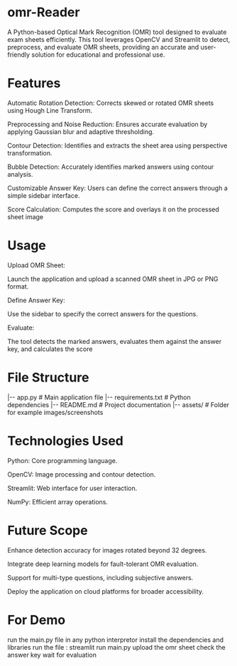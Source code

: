 # omr-Reader
A Python-based Optical Mark Recognition (OMR) tool designed to evaluate exam sheets efficiently. This tool leverages OpenCV and Streamlit to detect, preprocess, and evaluate OMR sheets, providing an accurate and user-friendly solution for educational and professional use.

# Features

Automatic Rotation Detection: Corrects skewed or rotated OMR sheets using Hough Line Transform.

Preprocessing and Noise Reduction: Ensures accurate evaluation by applying Gaussian blur and adaptive thresholding.

Contour Detection: Identifies and extracts the sheet area using perspective transformation.

Bubble Detection: Accurately identifies marked answers using contour analysis.

Customizable Answer Key: Users can define the correct answers through a simple sidebar interface.

Score Calculation: Computes the score and overlays it on the processed sheet image

# Usage

Upload OMR Sheet:

Launch the application and upload a scanned OMR sheet in JPG or PNG format.

Define Answer Key:

Use the sidebar to specify the correct answers for the questions.

Evaluate:

The tool detects the marked answers, evaluates them against the answer key, and calculates the score


# File Structure
|-- app.py                 # Main application file
|-- requirements.txt       # Python dependencies
|-- README.md              # Project documentation
|-- assets/                # Folder for example images/screenshots

# Technologies Used

Python: Core programming language.

OpenCV: Image processing and contour detection.

Streamlit: Web interface for user interaction.

NumPy: Efficient array operations.

# Future Scope

Enhance detection accuracy for images rotated beyond 32 degrees.

Integrate deep learning models for fault-tolerant OMR evaluation.

Support for multi-type questions, including subjective answers.

Deploy the application on cloud platforms for broader accessibility.




# For Demo
run the main.py file in any python interpretor
install the dependencies and libraries 
run the file : streamlit run main.py
upload the omr sheet
check the answer key
wait for evaluation

